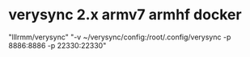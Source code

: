# verysync 2.x armv7 armhf docker

"lllrmm/verysync"
"-v ~/verysync/config:/root/.config/verysync -p 8886:8886 -p 22330:22330"
